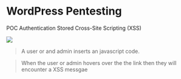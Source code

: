 # WordPress Pentesting

POC Authentication Stored Cross-Site Scripting (XSS)

![](https://media.giphy.com/media/1BeG0ImJSqnIEOqv8r/giphy.gif)

> A user or and admin inserts an javascript code. 

> When the user or admin hovers over the the link then they will encounter a XSS messgae
